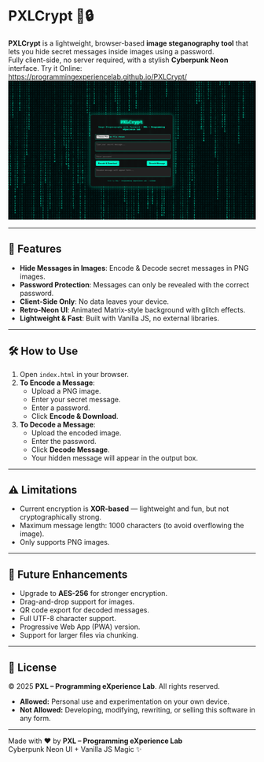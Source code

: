 # PXLCrypt 🌌🔒

**PXLCrypt** is a lightweight, browser-based **image steganography tool** that lets you hide secret messages inside images using a password.  
Fully client-side, no server required, with a stylish **Cyberpunk Neon** interface.
Try it Online: https://programmingexperiencelab.github.io/PXLCrypt/
![PXLCrypt Demo](./screenshots/demo.png)

---

## 🚀 Features

- **Hide Messages in Images**: Encode & Decode secret messages in PNG images.  
- **Password Protection**: Messages can only be revealed with the correct password.  
- **Client-Side Only**: No data leaves your device.  
- **Retro-Neon UI**: Animated Matrix-style background with glitch effects.  
- **Lightweight & Fast**: Built with Vanilla JS, no external libraries.  

---

## 🛠 How to Use

1. Open `index.html` in your browser.  
2. **To Encode a Message**:  
   - Upload a PNG image.  
   - Enter your secret message.  
   - Enter a password.  
   - Click **Encode & Download**.  
3. **To Decode a Message**:  
   - Upload the encoded image.  
   - Enter the password.  
   - Click **Decode Message**.  
   - Your hidden message will appear in the output box.  

---

## ⚠️ Limitations

- Current encryption is **XOR-based** — lightweight and fun, but not cryptographically strong.  
- Maximum message length: 1000 characters (to avoid overflowing the image).  
- Only supports PNG images.  

---

## 🔮 Future Enhancements

- Upgrade to **AES-256** for stronger encryption.  
- Drag-and-drop support for images.  
- QR code export for decoded messages.  
- Full UTF-8 character support.  
- Progressive Web App (PWA) version.  
- Support for larger files via chunking.  

---
## 📜 License

© 2025 **PXL – Programming eXperience Lab**. All rights reserved.  

- **Allowed:** Personal use and experimentation on your own device.  
- **Not Allowed:** Developing, modifying, rewriting, or selling this software in any form.  

---

Made with ❤️ by **PXL – Programming eXperience Lab**  
Cyberpunk Neon UI + Vanilla JS Magic ✨
